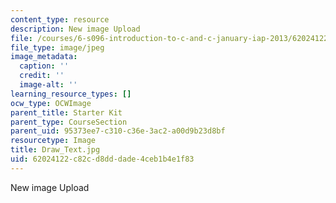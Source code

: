 ```yaml
---
content_type: resource
description: New image Upload
file: /courses/6-s096-introduction-to-c-and-c-january-iap-2013/62024122c82cd8dddade4ceb1b4e1f83_Draw_Text.jpg
file_type: image/jpeg
image_metadata:
  caption: ''
  credit: ''
  image-alt: ''
learning_resource_types: []
ocw_type: OCWImage
parent_title: Starter Kit
parent_type: CourseSection
parent_uid: 95373ee7-c310-c36e-3ac2-a00d9b23d8bf
resourcetype: Image
title: Draw_Text.jpg
uid: 62024122-c82c-d8dd-dade-4ceb1b4e1f83
---
```

New image Upload

